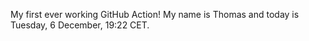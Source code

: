 My first ever working GitHub Action!
My name is Thomas and today is Tuesday, 6 December, 19:22 CET. 
